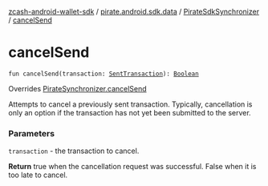 [zcash-android-wallet-sdk](../../index.md) / [pirate.android.sdk.data](../index.md) / [PirateSdkSynchronizer](index.md) / [cancelSend](./cancel-send.md)

# cancelSend

`fun cancelSend(transaction: `[`SentTransaction`](../../pirate.android.sdk.entity/-sent-transaction/index.md)`): `[`Boolean`](https://kotlinlang.org/api/latest/jvm/stdlib/kotlin/-boolean/index.html)

Overrides [PirateSynchronizer.cancelSend](../-synchronizer/cancel-send.md)

Attempts to cancel a previously sent transaction. Typically, cancellation is only an option if the transaction
has not yet been submitted to the server.

### Parameters

`transaction` - the transaction to cancel.

**Return**
true when the cancellation request was successful. False when it is too late to cancel.

